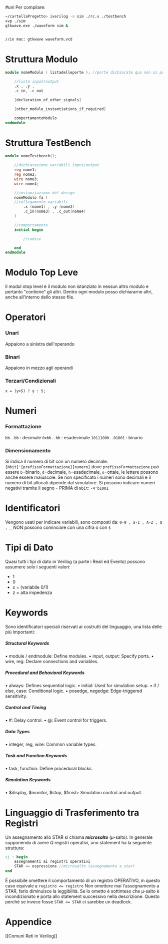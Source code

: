 #uni 
Per compilare:
```zsh
~/cartellaProgetto> iverilog -o sim ./rc.v ./testbench
vvp ./sim
gtkwave.exe ./waveform sim &


//in mac: gtkwave waveform.vcd
```
# Struttura Modulo
```verilog
module nomeModulo ( listadelleporte ); //porte dichiarate qua non si possono dichiare nel body del modulo

	//lista input/output
	.x , .y ,
	.c_in, .c_out

	[declaration_of_other_signals]

	[other_module_instantiations_if_required]

	comportamentoModulo
endmodule
```
# Struttura TestBench
```verilog
module nomeTestbench();

	//dichiarazione variabili input/output
	reg nome1;
	reg nome2;
	wire nome3;
	wire nome4;

	//instanziazione del design
	nomeModulo fa (
	//collegamento variabili
		.x (nome1) , .y (nome2)
		.c_in(nome3) , .c_out(nome4)
	)

	//comportamento
	initial begin

		//codice

	end
endmodule
```
# Modulo Top Leve
Il modul otop level è il modulo non istanziato in nessun altro modulo e pertanto "contiene" gli altri. Dentro ogni modulo posso dichiararne altri, anche all'interno dello stesso file.
# Operatori
### Unari
Appaiono a sinistra dell'operando
### Binari
Appaiono in mezzo agli operandi
### Terzari/Condizionali
`x = (y>5) ? y : 5;` 
# Numeri
### Formattazione
`bb..bb` : decimale
`0xbb..bb` : esadecimale
`10111000..01001` : binario
### Dimensionamento
Si indica il numero di bit con un numero decimale:
`[Nbit]'[prefissoFormattazione][numero]`
dove `prefissoFormattazione` può essere `b`=binario, `d`=decimale, `h`=esadecimale, `o`=ottale, le lettere possono anche essere maiuscole.
Se non specificato i numeri sono decimali e il numero di bit allocati dipende dal simulatore.
Si possono indicare numeri negativi tramite il segno `-` PRIMA di `Nbit`: `-4'b1001`
# Identificatori
Vengono usati per indicare variabili, sono composti da: `0-9 , a-z , A-Z , $ , _`
NON possono cominciare con una cifra o con `$`
# Tipi di Dato
Quasi tutti i tipi di dato in Verilog (a parte i Reali ed Evento) possono assumere solo i seguenti valori:
- 1
- 0
- x = (variabile 0/1)
- z = alta impedenza
# Keywords
Sono identificatori speciali riservati ai costrutti del linguaggio, una lista delle più importanti:
##### Structural Keywords
• module / endmodule: Define modules.
• input, output: Specify ports.
• wire, reg: Declare connections and variables.
##### Procedural and Behavioral Keywords
• always: Defines sequential logic.
• initial: Used for simulation setup.
• if / else, case: Conditional logic.
• posedge, negedge: Edge-triggered sensitivity.
##### Control and Timing
• #: Delay control.
• @: Event control for triggers.
##### Data Types
• integer, reg, wire: Common variable types.
##### Task and Function Keywords
• task, function: Define procedural blocks.
##### Simulation Keywords
• $display, $monitor, $stop, $finish: Simulation control and output.
# Linguaggio di Trasferimento tra Registri
Un assegnamento allo STAR si chiama ___microsalto___ ($\mu$-salto).
In generale supponendo di avere $Q$ registri operativi, uno statement ha la seguente struttura:
```verilog
sj : begin
	assegnamenti ai registri operativi
	STAR <= espressione //microsalto (assegnamento a star)
end
```
È possibile omettere il comportamento di un registro OPERATIVO, in questo caso equivale a `registro <= registro` 
Non omettere mai l'assegnamento a STAR, farlo diminuisce la leggibilità. Se lo ometto è sottinteso che µ-salto è incondizionato e porta allo statement successivo nella descrizione.
Questo perché se invece fosse `STAR <= STAR` ci sarebbe un deadlock.
# Appendice
[[Comuni Reti in Verilog]] 